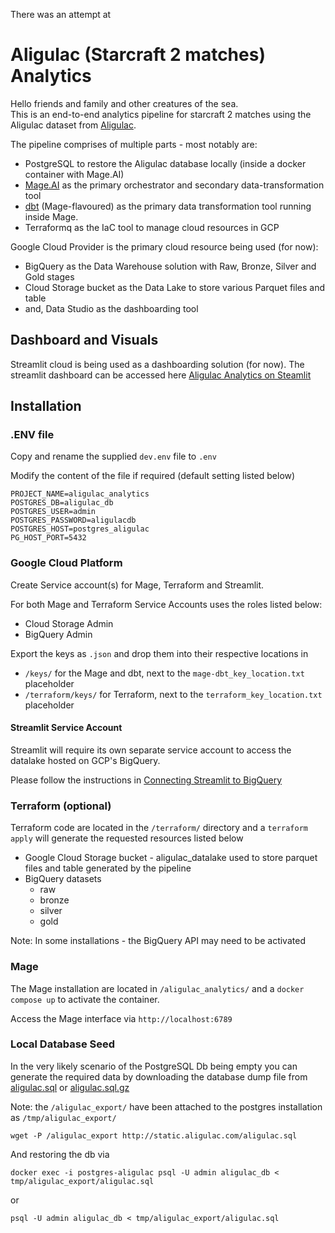 There was an attempt at
# Aligulac (Starcraft 2 matches) Analytics

Hello friends and family and other creatures of the sea.  
This is an end-to-end analytics pipeline for starcraft 2 matches using the Aligulac dataset from [Aligulac](http://www.aligulac.com).

The pipeline comprises of multiple parts - most notably are: 
- PostgreSQL to restore the Aligulac database locally (inside a docker container with Mage.AI)
- [Mage.AI](https://www.mage.ai) as the primary orchestrator and secondary data-transformation tool
- [dbt](https://www.dbt.com) (Mage-flavoured) as the primary data transformation tool running inside Mage.
- Terraformq as the IaC tool to manage cloud resources in GCP

Google Cloud Provider is the primary cloud resource being used (for now):
- BigQuery as the Data Warehouse solution with Raw, Bronze, Silver and Gold stages
- Cloud Storage bucket as the Data Lake to store various Parquet files and table
- and, Data Studio as the dashboarding tool

## Dashboard and Visuals

Streamlit cloud is being used as a dashboarding solution (for now).  The streamlit dashboard can be accessed here [Aligulac Analytics on Steamlit](https://aligulac-analytics.streamlit.app/)

## Installation

### .ENV file

Copy and rename the supplied `dev.env` file to `.env`

Modify the content of the file if required (default setting listed below)
```
PROJECT_NAME=aligulac_analytics
POSTGRES_DB=aligulac_db
POSTGRES_USER=admin
POSTGRES_PASSWORD=aligulacdb
POSTGRES_HOST=postgres_aligulac
PG_HOST_PORT=5432
```

### Google Cloud Platform

Create Service account(s) for Mage, Terraform and Streamlit.

For both Mage and Terraform Service Accounts uses the roles listed below:
- Cloud Storage Admin
- BigQuery Admin

Export the keys as `.json` and drop them into their respective locations in

- `/keys/` for the Mage and dbt, next to the `mage-dbt_key_location.txt` placeholder
- `/terraform/keys/` for Terraform, next to the `terraform_key_location.txt` placeholder

#### Streamlit Service Account
Streamlit will require its own separate service account to access the datalake hosted on GCP's BigQuery.

Please follow the instructions in [Connecting Streamlit to BigQuery](https://docs.streamlit.io/knowledge-base/tutorials/databases/bigquery)

### Terraform (optional)

Terraform code are located in the `/terraform/` directory and a `terraform apply` will generate the requested resources listed below
- Google Cloud Storage bucket - aligulac_datalake used to store parquet files and table generated by the pipeline
- BigQuery datasets
    - raw
    - bronze
    - silver
    - gold

Note: In some installations - the BigQuery API may need to be activated

### Mage

The Mage installation are located in `/aligulac_analytics/` and a `docker compose up` to activate the container.

Access the Mage interface via `http://localhost:6789`

### Local Database Seed

In the very likely scenario of the PostgreSQL Db being empty you can generate the required data by downloading the database dump file from [aligulac.sql](http://static.aligulac.com/aligulac.sql) or [aligulac.sql.gz](http://static.aligulac.com/aligulac.sql.gz)

Note: the `/aligulac_export/` have been attached to the postgres installation as `/tmp/aligulac_export/`

```
wget -P /aligulac_export http://static.aligulac.com/aligulac.sql
```
And restoring the db via

```
docker exec -i postgres-aligulac psql -U admin aligulac_db < tmp/aligulac_export/aligulac.sql
```
or
```
psql -U admin aligulac_db < tmp/aligulac_export/aligulac.sql
```
